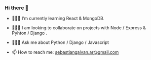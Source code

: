 ### Hi there 👋
<!-- **SebasGalvan/SebasGalvan** is a ✨ _special_ ✨ repository because its `README.md` (this file) appears on your GitHub profile. -->

<!-- - 📗 I am currently working on a book app -->
- 👨🏻‍💻 I’m currently learning React & MongoDB.
- 👨🏻‍🌾 I am looking to collaborate on projects with Node / Express & Pyhton / Django .

- 👨🏻‍🏫 Ask me about Python / Django / Javascript
- 📫 How to reach me: sebastiangalvan.ar@gmail.com
